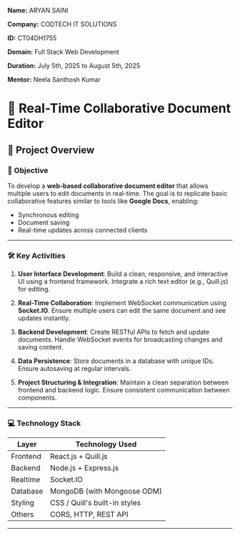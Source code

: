 **Name:** ARYAN SAINI

**Company:** CODTECH IT SOLUTIONS

**ID:** CT04DH1755

**Domain:**  Full Stack Web Development

**Duration:** July 5th, 2025 to August 5th, 2025

**Mentor:** Neela Santhosh Kumar 



# 📝 Real-Time Collaborative Document Editor

## 📄 Project Overview

### 🎯 Objective

To develop a **web-based collaborative document editor** that allows multiple users to edit documents in real-time. The goal is to replicate basic collaborative features similar to tools like **Google Docs**, enabling:
- Synchronous editing
- Document saving
- Real-time updates across connected clients

---

### 🛠️ Key Activities

1. **User Interface Development**: Build a clean, responsive, and interactive UI using a frontend framework. Integrate a rich text editor (e.g., Quill.js) for editing.

2. **Real-Time Collaboration**: Implement WebSocket communication using **Socket.IO**. Ensure multiple users can edit the same document and see updates instantly.

3. **Backend Development**: Create RESTful APIs to fetch and update documents. Handle WebSocket events for broadcasting changes and saving content.

4. **Data Persistence**: Store documents in a database with unique IDs. Ensure autosaving at regular intervals.

5. **Project Structuring & Integration**: Maintain a clean separation between frontend and backend logic. Ensure consistent communication between components.

---

### 💻 Technology Stack

| Layer        | Technology Used               |
|--------------|-------------------------------|
| Frontend     | React.js + Quill.js           |
| Backend      | Node.js + Express.js          |
| Realtime     | Socket.IO                     |
| Database     | MongoDB (with Mongoose ODM)   |
| Styling      | CSS / Quill's built-in styles |
| Others       | CORS, HTTP, REST API          |

---

